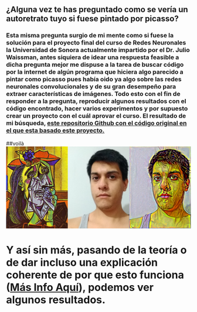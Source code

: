 ## ¿Alguna vez te has preguntado como se vería un autoretrato tuyo si fuese pintado por picasso?
### Esta misma pregunta surgio de mi mente como si fuese la solución para el proyecto final del curso de Redes Neuronales la Universidad de Sonora actualmente impartido por el Dr. Julio Waissman, antes siquiera de idear una respuesta feasible a dicha pregunta mejor me dispuse a la tarea de buscar código por la internet de algún programa que hiciera algo parecido a pintar como picasso pues había oido ya algo sobre las redes neuronales convolucionales y de su gran desempeño para extraer características de imágenes. Todo esto con el fin de responder a la pregunta, reproducir algunos resultados con el código encontrado, hacer varios experimentos y por supuesto crear un proyecto con el cuál aprovar el curso. El resultado de mi búsqueda, [este repositorio Github con el código original en el que esta basado este proyecto.](https://github.com/gsurma/style_transfer) 

##voilà
![](/images/1944x3_2592_ww_self2.jpg)



# Y así sin más, pasando de la teoría o de dar incluso una explicación coherente de por que esto funciona ([Más Info Aquí](https://towardsdatascience.com/style-transfer-styling-images-with-convolutional-neural-networks-7d215b58f461)), podemos ver algunos resultados.


